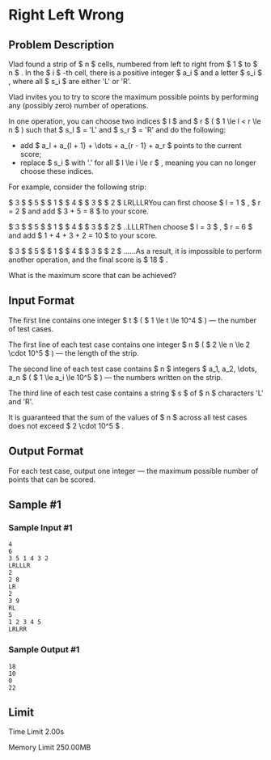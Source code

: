 # Right Left Wrong

## Problem Description

Vlad found a strip of $ n $ cells, numbered from left to right from $ 1 $ to $ n $ . In the $ i $ -th cell, there is a positive integer $ a_i $ and a letter $ s_i $ , where all $ s_i $ are either 'L' or 'R'.

Vlad invites you to try to score the maximum possible points by performing any (possibly zero) number of operations.

In one operation, you can choose two indices $ l $ and $ r $ ( $ 1 \le l < r \le n $ ) such that $ s_l $ = 'L' and $ s_r $ = 'R' and do the following:

- add $ a_l + a_{l + 1} + \dots + a_{r - 1} + a_r $ points to the current score;
- replace $ s_i $ with '.' for all $ l \le i \le r $ , meaning you can no longer choose these indices.

For example, consider the following strip:

  $ 3 $  $ 5 $  $ 1 $  $ 4 $  $ 3 $  $ 2 $ LRLLLRYou can first choose $ l = 1 $ , $ r = 2 $ and add $ 3 + 5 = 8 $ to your score.

  $ 3 $  $ 5 $  $ 1 $  $ 4 $  $ 3 $  $ 2 $ ..LLLRThen choose $ l = 3 $ , $ r = 6 $ and add $ 1 + 4 + 3 + 2 = 10 $ to your score.

  $ 3 $  $ 5 $  $ 1 $  $ 4 $  $ 3 $  $ 2 $ ......As a result, it is impossible to perform another operation, and the final score is $ 18 $ .

What is the maximum score that can be achieved?

## Input Format

The first line contains one integer $ t $ ( $ 1 \le t \le 10^4 $ ) — the number of test cases.

The first line of each test case contains one integer $ n $ ( $ 2 \le n \le 2 \cdot 10^5 $ ) — the length of the strip.

The second line of each test case contains $ n $ integers $ a_1, a_2, \dots, a_n $ ( $ 1 \le a_i \le 10^5 $ ) — the numbers written on the strip.

The third line of each test case contains a string $ s $ of $ n $ characters 'L' and 'R'.

It is guaranteed that the sum of the values of $ n $ across all test cases does not exceed $ 2 \cdot 10^5 $ .

## Output Format

For each test case, output one integer — the maximum possible number of points that can be scored.

## Sample #1

### Sample Input #1

```
4
6
3 5 1 4 3 2
LRLLLR
2
2 8
LR
2
3 9
RL
5
1 2 3 4 5
LRLRR
```

### Sample Output #1

```
18
10
0
22
```

## Limit



Time Limit
2.00s

Memory Limit
250.00MB